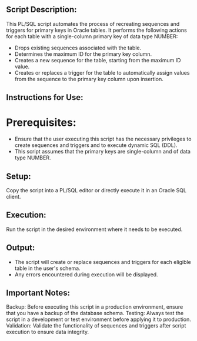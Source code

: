 ## Script Description:
This PL/SQL script automates the process of recreating sequences and triggers for primary keys in Oracle tables.
It performs the following actions for each table with a single-column primary key of data type NUMBER:
- Drops existing sequences associated with the table.
- Determines the maximum ID for the primary key column.
- Creates a new sequence for the table, starting from the maximum ID value.
- Creates or replaces a trigger for the table to automatically assign values from the sequence to the primary key column upon insertion.
## Instructions for Use:
# Prerequisites:
- Ensure that the user executing this script has the necessary privileges to create sequences and triggers and to execute dynamic SQL (DDL).
- This script assumes that the primary keys are single-column and of data type NUMBER.
## Setup:
Copy the script into a PL/SQL editor or directly execute it in an Oracle SQL client.
## Execution:
Run the script in the desired environment where it needs to be executed.
## Output:
- The script will create or replace sequences and triggers for each eligible table in the user's schema.
- Any errors encountered during execution will be displayed.
## Important Notes:
Backup: Before executing this script in a production environment, ensure that you have a backup of the database schema.
Testing: Always test the script in a development or test environment before applying it to production.
Validation: Validate the functionality of sequences and triggers after script execution to ensure data integrity.
